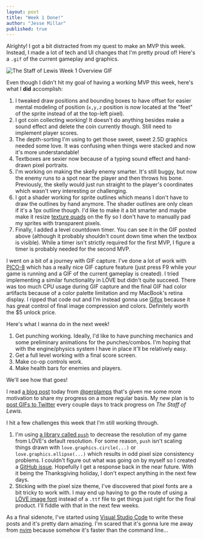 ```yaml
---
layout: post
title: "Week 1 Done!"
author: "Jesse Millar"
published: true
---
```


Alrighty! I got a bit distracted from my quest to make an MVP this week. Instead, I made a lot of tech and UI changes that I'm pretty proud of! Here's a `.gif` of the current gameplay and graphics.

![*The Staff of Lewis* Week 1 Overview GIF]({{site.baseurl}}/images/staff-of-lewis-week-1-overview.gif)

Even though I didn't hit my goal of having a working MVP this week, here's what I **did** accomplish:
1. I tweaked draw positions and bounding boxes to have offset for easier mental modeling of position (`x,y,z` position is now located at the "feet" of the sprite instead of at the top-left pixel).
1. I got coin collecting working! It doesn't do anything besides make a sound effect and delete the coin currently though. Still need to implement player scores.
1. The depth-sorting I'm using to get those sweet, sweet 2.5D graphics needed some love. It was confusing when things were stacked and now it's more understandable!
1. Textboxes are sexier now because of a typing sound effect and hand-drawn pixel portraits.
1. I'm working on making the skelly enemy smarter. It's still buggy, but now the enemy runs to a spot near the player and then throws his bone. Previously, the skelly would just run straight to the player's coordinates which wasn't very interesting or challenging.
1. I got a shader working for sprite outlines which means I don't have to draw the outlines by hand anymore. The shader outlines are only clean if it's a 1px outline though. I'd like to make it a bit smarter and maybe make it resize [texture quads](https://love2d.org/wiki/Quad) on the fly so I don't have to manually pad my sprites with transparent pixels.
1. Finally, I added a level countdown timer. You can see it in the GIF posted above (although it probably shouldn't count down time when the textbox is visible). While a timer isn't strictly required for the first MVP, I figure a timer is probably needed for the second MVP.

I went on a bit of a journey with GIF capture. I've done a lot of work with [PICO-8](https://www.lexaloffle.com/pico-8.php) which has a really nice GIF capture feature (just press F9 while your game is running and a GIF of the current gameplay is created). I tried implementing a similar functionality in LÖVE but didn't quite succeed. There was too much CPU usage during GIF capture and the final GIF had color artifacts because of a color palette limitation and my MacBook's retina display. I ripped that code out and I'm instead gonna use [Gifox](https://gifox.io) because it has great control of final image compression and colors. Definitely worth the $5 unlock price.

Here's what I wanna do in the next week!
1. Get punching working. Ideally, I'd like to have punching mechanics and some preliminary animations for the punches/combos. I'm hoping that with the engine/physics system I have in place it'll be relatively easy.
1. Get a full level working with a final score screen.
1. Make co-op controls work.
1. Make health bars for enemies and players.

We'll see how that goes!

I read [a blog post](https://medium.com/@perplamps/why-we-kept-going-and-how-you-can-too-8a011ba3b014) today from [@perplamps](https://twitter.com/perplamps) that's given me some more motivation to share my progress on a more regular basis. My new plan is to [post GIFs to Twitter](https://twitter.com/jessemillar) every couple days to track progress on *The Staff of Lewis*.

I hit a few challenges this week that I'm still working through.
1. I'm using [a library called `push`](https://github.com/Ulydev/push) to decrease the resolution of my game from LÖVE's default resolution. For some reason, `push` isn't scaling things drawn with `love.graphics.circle(...)` or `love.graphics.ellipse(...)` which results in odd pixel size consistency problems. I couldn't figure out what was going on by myself so I created a [GitHub issue](https://github.com/Ulydev/push/issues/23). Hopefully I get a response back in the near future. With it being the Thanksgiving holiday, I don't expect anything in the next few days.
1. Sticking with the pixel size theme, I've discovered that pixel fonts are a bit tricky to work with. I may end up having to go the route of using a [LÖVE image font](https://love2d.org/wiki/love.graphics.newImageFont) instead of a `.ttf` file to get things just right for the final product. I'll fiddle with that in the next few weeks.

As a final sidenote, I've started using [Visual Studio Code](https://code.visualstudio.com/) to write these posts and it's pretty darn amazing. I'm scared that it's gonna lure me away from [nvim](https://neovim.io/) because somehow it's faster than the command line...